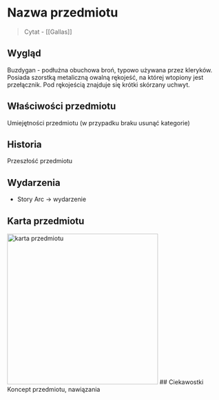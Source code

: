 # Nazwa przedmiotu
> Cytat
> \- [[Gallas]]
## Wygląd
Buzdygan - podłużna obuchowa broń, typowo używana przez kleryków. 
Posiada szorstką metaliczną owalną rękojeść, na której wtopiony jest przełącznik.
Pod rękojeścią znajduje się krótki skórzany uchwyt.
## Właściwości przedmiotu
Umiejętności przedmiotu (w przypadku braku usunąć kategorie)
## Historia
Przeszłość przedmiotu
## Wydarzenia
- Story Arc → wydarzenie
## Karta przedmiotu

<img src="./grafika/nazwa" alt="karta przedmiotu" width="350"/>
## Ciekawostki
Koncept przedmiotu, nawiązania 